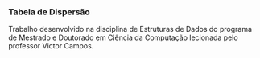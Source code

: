 ### Tabela de Dispersão

Trabalho desenvolvido na disciplina de Estruturas de Dados do programa de Mestrado e Doutorado em Ciência da Computação lecionada pelo professor Victor Campos.